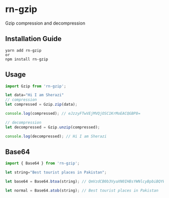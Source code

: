 # rn-gzip
 Gzip compression and decompression

## Installation Guide

```
yarn add rn-gzip
or
npm install rn-gzip
```

## Usage
```javascript
import Gzip from 'rn-gzip';

let data="Hi I am Sherazi"
// compression
let compressed = Gzip.zip(data);

console.log(compressed); // eJzzyFTwVEjMVQjOSC1KrMoEACQGBP8=

// decompression
let decompressed = Gzip.unzip(compressed); 

console.log(decompressed); // Hi I am Sherazi

```

## Base64 
```javascript
import { Base64 } from 'rn-gzip';

let string="Best tourist places in Pakistan";

let base64 = Base64.btoa(string); // QmVzdCB0b3VyaXN0IHBsYWNlcyBpbiBQYWtpc3Rhbg==

let normal = Base64.atob(string); // Best tourist places in Pakistan

```